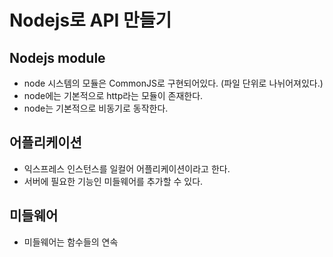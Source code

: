 # Nodejs로 API 만들기

## Nodejs module

- node 시스템의 모듈은 CommonJS로 구현되어있다. (파일 단위로 나뉘어져있다.)
- node에는 기본적으로 http라는 모듈이 존재한다.
- node는 기본적으로 비동기로 동작한다.

## 어플리케이션

- 익스프레스 인스턴스를 일컬어 어플리케이션이라고 한다.
- 서버에 필요한 기능인 미들웨어를 추가할 수 있다.

## 미들웨어

- 미들웨어는 함수들의 연속